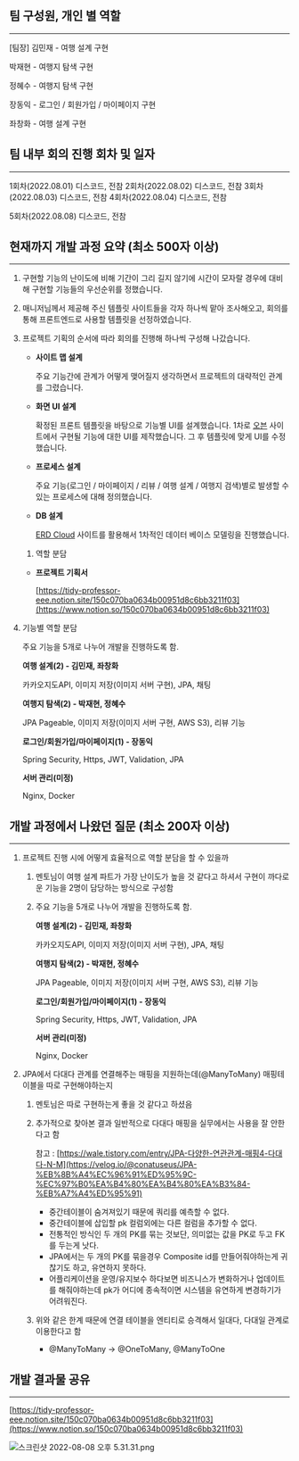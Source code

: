 ## 팀 구성원, 개인 별 역할

---

[팀장] 김민재 - 여행 설계 구현

박재현 - 여행지 탐색 구현

정혜수 - 여행지 탐색 구현

장동익 - 로그인 / 회원가입 / 마이페이지 구현

좌창화 - 여행 설계 구현

## 팀 내부 회의 진행 회차 및 일자

---

1회차(2022.08.01) 디스코드, 전참
2회차(2022.08.02) 디스코드, 전참
3회차(2022.08.03) 디스코드, 전참
4회차(2022.08.04) 디스코드, 전참

5회차(2022.08.08) 디스코드, 전참

## 현재까지 개발 과정 요약 (최소 500자 이상)

---

1. 구현할 기능의 난이도에 비해 기간이 그리 길지 않기에 시간이 모자랄 경우에 대비해 구현할 기능들의 우선순위를 정했습니다.
2. 매니저님께서 제공해 주신 템플릿 사이트들을 각자 하나씩 맡아 조사해오고, 회의를 통해 프론트엔드로 사용할 템플릿을 선정하였습니다.
3. 프로젝트 기획의 순서에 따라 회의를 진행해 하나씩 구성해 나갔습니다.
    - **사이트 맵 설계**
        
        주요 기능간에 관계가 어떻게 맺어질지 생각하면서 프로젝트의 대략적인 관계를 그렸습니다.
        
    - **화면 UI 설계**
        
        확정된 프론트 템플릿을 바탕으로 기능별 UI를 설계했습니다. 1차로 [오븐](https://ovenapp.io/) 사이트에서 구현될 기능에 대한 UI를 제작했습니다. 그 후 템플릿에 맞게 UI를 수정했습니다.
        
    - **프로세스 설계**
        
        주요 기능(로그인 / 마이페이지 / 리뷰 / 여행 설계 / 여행지 검색)별로 발생할 수 있는 프로세스에 대해 정의했습니다. 
        
    - **DB 설계**
        
        [ERD Cloud](https://www.erdcloud.com/d/bf5syqucdbTAtntsq) 사이트를 활용해서 1차적인 데이터 베이스 모델링을 진행했습니다.
        
    1. 역할 분담
    - **프로젝트 기획서**
        
        [https://tidy-professor-eee.notion.site/150c070ba0634b00951d8c6bb3211f03](https://www.notion.so/150c070ba0634b00951d8c6bb3211f03)
        
4. 기능별 역할 분담
    
    주요 기능을 5개로 나누어 개발을 진행하도록 함.
    
    **여행 설계(2) - 김민재, 좌창화**
    
    카카오지도API, 이미지 저장(이미지 서버 구현), JPA, 채팅
    
    **여행지 탐색(2) - 박재현, 정혜수**
    
    JPA Pageable, 이미지 저장(이미지 서버 구현, AWS S3), 리뷰 기능
    
    **로그인/회원가입/마이페이지(1) - 장동익**
    
    Spring Security, Https, JWT, Validation, JPA
    
    **서버 관리(미정)**
    
    Nginx, Docker
    

## 개발 과정에서 나왔던 질문 (최소 200자 이상)

---

1. 프로젝트 진행 시에 어떻게 효율적으로 역할 분담을 할 수 있을까
    1. 멘토님이 여행 설계 파트가 가장 난이도가 높을 것 같다고 하셔서 구현이 까다로운 기능을 2명이 담당하는 방식으로 구성함
    2. 주요 기능을 5개로 나누어 개발을 진행하도록 함.
        
        **여행 설계(2) - 김민재, 좌창화**
        
        카카오지도API, 이미지 저장(이미지 서버 구현), JPA, 채팅
        
        **여행지 탐색(2) - 박재현, 정혜수**
        
        JPA Pageable, 이미지 저장(이미지 서버 구현, AWS S3), 리뷰 기능
        
        **로그인/회원가입/마이페이지(1) - 장동익**
        
        Spring Security, Https, JWT, Validation, JPA
        
        **서버 관리(미정)**
        
        Nginx, Docker
        
2. JPA에서 다대다 관계를 연결해주는 매핑을 지원하는데(@ManyToMany) 매핑테이블을 따로 구현해야하는지
    1. 멘토님은 따로 구현하는게 좋을 것 같다고 하셨음
    2. 추가적으로 찾아본 결과 일반적으로 다대다 매핑을 실무에서는 사용을 잘 안한다고 함
        
        참고 : [https://wale.tistory.com/entry/JPA-다양한-연관관계-매핑4-다대다-N-M](https://velog.io/@conatuseus/JPA-%EB%8B%A4%EC%96%91%ED%95%9C-%EC%97%B0%EA%B4%80%EA%B4%80%EA%B3%84-%EB%A7%A4%ED%95%91)
        
        - 중간테이블이 숨겨져있기 때문에 쿼리를 예측할 수 없다.
        - 중간테이블에 삽입할 pk 컬럼외에는 다른 컬럼을 추가할 수 없다.
        - 전통적인 방식인 두 개의 PK를 묶는 것보단, 의미없는 값을 PK로 두고 FK를 두는게 낫다.
        - JPA에서는 두 개의 PK를 묶을경우 Composite id를 만들어줘야하는게 귀찮기도 하고, 유연하지 못하다.
        - 어플리케이션을 운영/유지보수 하다보면 비즈니스가 변화하거나 업데이트를 해줘야하는데 pk가 어디에 종속적이면 시스템을 유연하게 변경하기가 어려워진다.
    3. 위와 같은 한계 때문에 연결 테이블을 엔티티로 승격해서 일대다, 다대일 관계로 이용한다고 함
        - @ManyToMany -> @OneToMany, @ManyToOne
        

## 개발 결과물 공유

---

[https://tidy-professor-eee.notion.site/150c070ba0634b00951d8c6bb3211f03](https://www.notion.so/150c070ba0634b00951d8c6bb3211f03)

![스크린샷 2022-08-08 오후 5.31.31.png](https://s3-us-west-2.amazonaws.com/secure.notion-static.com/bec10539-5656-4640-bbd8-26a68eeb06db/%E1%84%89%E1%85%B3%E1%84%8F%E1%85%B3%E1%84%85%E1%85%B5%E1%86%AB%E1%84%89%E1%85%A3%E1%86%BA_2022-08-08_%E1%84%8B%E1%85%A9%E1%84%92%E1%85%AE_5.31.31.png)
